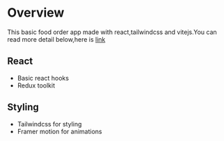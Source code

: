 # Overview
>
This basic food order app made with react,tailwindcss and vitejs.You can read more detail below,here is [link](https://teal-hamster-e0ecd5.netlify.app/)

## React
- Basic react hooks
- Redux toolkit

## Styling
- Tailwindcss for styling
- Framer motion for animations
